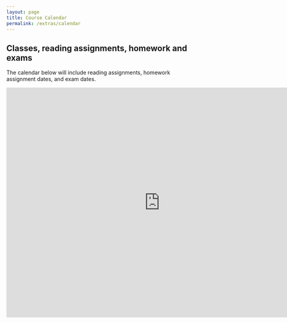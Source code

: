 ```yaml
---
layout: page
title: Course Calendar
permalink: /extras/calendar
---
```


## Classes, reading assignments, homework and exams
The calendar below will include reading assignments, homework assignment dates, and exam dates.

<iframe src="https://calendar.google.com/calendar/embed?src=4onit5b9otkdfi4imgogbtiefc%40group.calendar.google.com&ctz=America%2FLos_Angeles" style="border: 0" width="800" height="600" frameborder="0" scrolling="no"></iframe>



